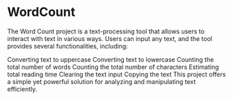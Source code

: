 # WordCount
The Word Count project is a text-processing tool that allows users to interact with text in various ways. Users can input any text, and the tool provides several functionalities, including:

Converting text to uppercase
Converting text to lowercase
Counting the total number of words
Counting the total number of characters
Estimating total reading time
Clearing the text input
Copying the text
This project offers a simple yet powerful solution for analyzing and manipulating text efficiently.
